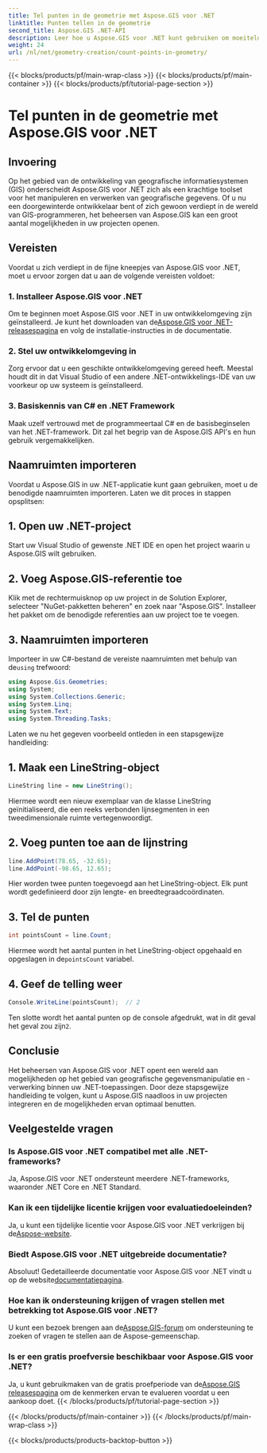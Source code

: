 ```yaml
---
title: Tel punten in de geometrie met Aspose.GIS voor .NET
linktitle: Punten tellen in de geometrie
second_title: Aspose.GIS .NET-API
description: Leer hoe u Aspose.GIS voor .NET kunt gebruiken om moeiteloos geografische gegevens te manipuleren. Uitgebreide tutorials beschikbaar.
weight: 24
url: /nl/net/geometry-creation/count-points-in-geometry/
---
```


{{< blocks/products/pf/main-wrap-class >}}
{{< blocks/products/pf/main-container >}}
{{< blocks/products/pf/tutorial-page-section >}}

# Tel punten in de geometrie met Aspose.GIS voor .NET

## Invoering
Op het gebied van de ontwikkeling van geografische informatiesystemen (GIS) onderscheidt Aspose.GIS voor .NET zich als een krachtige toolset voor het manipuleren en verwerken van geografische gegevens. Of u nu een doorgewinterde ontwikkelaar bent of zich gewoon verdiept in de wereld van GIS-programmeren, het beheersen van Aspose.GIS kan een groot aantal mogelijkheden in uw projecten openen.
## Vereisten
Voordat u zich verdiept in de fijne kneepjes van Aspose.GIS voor .NET, moet u ervoor zorgen dat u aan de volgende vereisten voldoet:
### 1. Installeer Aspose.GIS voor .NET
 Om te beginnen moet Aspose.GIS voor .NET in uw ontwikkelomgeving zijn geïnstalleerd. Je kunt het downloaden van de[Aspose.GIS voor .NET-releasespagina](https://releases.aspose.com/gis/net/) en volg de installatie-instructies in de documentatie.
### 2. Stel uw ontwikkelomgeving in
Zorg ervoor dat u een geschikte ontwikkelomgeving gereed heeft. Meestal houdt dit in dat Visual Studio of een andere .NET-ontwikkelings-IDE van uw voorkeur op uw systeem is geïnstalleerd.
### 3. Basiskennis van C# en .NET Framework
Maak uzelf vertrouwd met de programmeertaal C# en de basisbeginselen van het .NET-framework. Dit zal het begrip van de Aspose.GIS API's en hun gebruik vergemakkelijken.

## Naamruimten importeren
Voordat u Aspose.GIS in uw .NET-applicatie kunt gaan gebruiken, moet u de benodigde naamruimten importeren. Laten we dit proces in stappen opsplitsen:
## 1. Open uw .NET-project
Start uw Visual Studio of gewenste .NET IDE en open het project waarin u Aspose.GIS wilt gebruiken.
## 2. Voeg Aspose.GIS-referentie toe
Klik met de rechtermuisknop op uw project in de Solution Explorer, selecteer "NuGet-pakketten beheren" en zoek naar "Aspose.GIS". Installeer het pakket om de benodigde referenties aan uw project toe te voegen.
## 3. Naamruimten importeren
 Importeer in uw C#-bestand de vereiste naamruimten met behulp van de`using` trefwoord:
```csharp
using Aspose.Gis.Geometries;
using System;
using System.Collections.Generic;
using System.Linq;
using System.Text;
using System.Threading.Tasks;
```

Laten we nu het gegeven voorbeeld ontleden in een stapsgewijze handleiding:
## 1. Maak een LineString-object
```csharp
LineString line = new LineString();
```
Hiermee wordt een nieuw exemplaar van de klasse LineString geïnitialiseerd, die een reeks verbonden lijnsegmenten in een tweedimensionale ruimte vertegenwoordigt.
## 2. Voeg punten toe aan de lijnstring
```csharp
line.AddPoint(78.65, -32.65);
line.AddPoint(-98.65, 12.65);
```
Hier worden twee punten toegevoegd aan het LineString-object. Elk punt wordt gedefinieerd door zijn lengte- en breedtegraadcoördinaten.
## 3. Tel de punten
```csharp
int pointsCount = line.Count;
```
 Hiermee wordt het aantal punten in het LineString-object opgehaald en opgeslagen in de`pointsCount` variabel.
## 4. Geef de telling weer
```csharp
Console.WriteLine(pointsCount);  // 2
```
 Ten slotte wordt het aantal punten op de console afgedrukt, wat in dit geval het geval zou zijn`2`.

## Conclusie
Het beheersen van Aspose.GIS voor .NET opent een wereld aan mogelijkheden op het gebied van geografische gegevensmanipulatie en -verwerking binnen uw .NET-toepassingen. Door deze stapsgewijze handleiding te volgen, kunt u Aspose.GIS naadloos in uw projecten integreren en de mogelijkheden ervan optimaal benutten.
## Veelgestelde vragen
### Is Aspose.GIS voor .NET compatibel met alle .NET-frameworks?
Ja, Aspose.GIS voor .NET ondersteunt meerdere .NET-frameworks, waaronder .NET Core en .NET Standard.
### Kan ik een tijdelijke licentie krijgen voor evaluatiedoeleinden?
 Ja, u kunt een tijdelijke licentie voor Aspose.GIS voor .NET verkrijgen bij de[Aspose-website](https://purchase.aspose.com/temporary-license/).
### Biedt Aspose.GIS voor .NET uitgebreide documentatie?
Absoluut! Gedetailleerde documentatie voor Aspose.GIS voor .NET vindt u op de website[documentatiepagina](https://reference.aspose.com/gis/net/).
### Hoe kan ik ondersteuning krijgen of vragen stellen met betrekking tot Aspose.GIS voor .NET?
 U kunt een bezoek brengen aan de[Aspose.GIS-forum](https://forum.aspose.com/c/gis/33) om ondersteuning te zoeken of vragen te stellen aan de Aspose-gemeenschap.
### Is er een gratis proefversie beschikbaar voor Aspose.GIS voor .NET?
 Ja, u kunt gebruikmaken van de gratis proefperiode van de[Aspose.GIS releasespagina](https://releases.aspose.com/) om de kenmerken ervan te evalueren voordat u een aankoop doet.
{{< /blocks/products/pf/tutorial-page-section >}}

{{< /blocks/products/pf/main-container >}}
{{< /blocks/products/pf/main-wrap-class >}}

{{< blocks/products/products-backtop-button >}}

